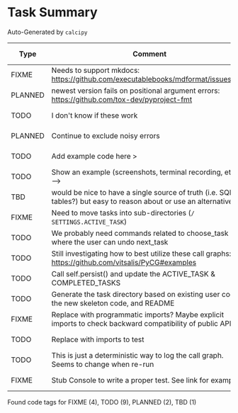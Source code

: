 # Task Summary

Auto-Generated by `calcipy`

| Type    | Comment                                                                                                             | Last Edit   | Source File                                                                                                                                                                                       |
|---------|---------------------------------------------------------------------------------------------------------------------|-------------|---------------------------------------------------------------------------------------------------------------------------------------------------------------------------------------------------|
| FIXME   | Needs to support mkdocs: https://github.com/executablebooks/mdformat/issues/317                                     | 2022-10-14  | [.pre-commit-config.yaml:48](https://github.com/DesignPatternsAdventure/pattern_feedback_tool/blame/d8682bba6b764ceb10b1199d03cfe06591334f98/.pre-commit-config.yaml#L48)                         |
| PLANNED | newest version fails on positional argument errors: https://github.com/tox-dev/pyproject-fmt                        | 2022-10-14  | [.pre-commit-config.yaml:68](https://github.com/DesignPatternsAdventure/pattern_feedback_tool/blame/d8682bba6b764ceb10b1199d03cfe06591334f98/.pre-commit-config.yaml#L68)                         |
| TODO    | I don't know if these work                                                                                          | 2022-10-25  | [.pylintrc:15](https://github.com/DesignPatternsAdventure/pattern_feedback_tool/blame/353a1e6ab93596b347f7ce7926b9834225c37e15/.pylintrc#L15)                                                     |
| PLANNED | Continue to exclude noisy errors                                                                                    | 2022-10-25  | [.pylintrc:30](https://github.com/DesignPatternsAdventure/pattern_feedback_tool/blame/353a1e6ab93596b347f7ce7926b9834225c37e15/.pylintrc#L30)                                                     |
| TODO    | Add example code here >                                                                                             | 2022-10-14  | [docs/README.md:14](https://github.com/DesignPatternsAdventure/pattern_feedback_tool/blame/d8682bba6b764ceb10b1199d03cfe06591334f98/docs/README.md#L14)                                           |
| TODO    | Show an example (screenshots, terminal recording, etc.) > -->                                                       | 2022-10-14  | [docs/README.md:21](https://github.com/DesignPatternsAdventure/pattern_feedback_tool/blame/d8682bba6b764ceb10b1199d03cfe06591334f98/docs/README.md#L21)                                           |
| TBD     | would be nice to have a single source of truth (i.e. SQLite tables?) but easy to reason about or use an alternative | 2022-10-25  | [docs/diagrams/mvp-wip.md:7](https://github.com/DesignPatternsAdventure/pattern_feedback_tool/blame/353a1e6ab93596b347f7ce7926b9834225c37e15/docs/diagrams/mvp-wip.md#L7)                         |
| FIXME   | Need to move tasks into sub-directories (`/ SETTINGS.ACTIVE_TASK`)                                                  | 2022-10-28  | [pattern_feedback_tool/doit_tasks.py:20](https://github.com/DesignPatternsAdventure/pattern_feedback_tool/blame/275a8771e7130ba17399292390d12c8836161dbc/pattern_feedback_tool/doit_tasks.py#L20) |
| TODO    | We probably need commands related to choose_task where the user can undo next_task                                  | 2022-10-25  | [pattern_feedback_tool/doit_tasks.py:52](https://github.com/DesignPatternsAdventure/pattern_feedback_tool/blame/353a1e6ab93596b347f7ce7926b9834225c37e15/pattern_feedback_tool/doit_tasks.py#L50) |
| TODO    | Still investigating how to best utilize these call graphs: https://github.com/vitsalis/PyCG#examples                | 2022-10-20  | [pattern_feedback_tool/graphics.py:71](https://github.com/DesignPatternsAdventure/pattern_feedback_tool/blame/8f71e5ed2ba8bbf767c6d83077d5f2b5029e28c0/pattern_feedback_tool/graphics.py#L121)    |
| TODO    | Call self.persist() and update the ACTIVE_TASK & COMPLETED_TASKS                                                    | 2022-10-25  | [pattern_feedback_tool/settings.py:29](https://github.com/DesignPatternsAdventure/pattern_feedback_tool/blame/353a1e6ab93596b347f7ce7926b9834225c37e15/pattern_feedback_tool/settings.py#L29)     |
| TODO    | Generate the task directory based on existing user code, the new skeleton code, and README                          | 2022-10-25  | [pattern_feedback_tool/settings.py:30](https://github.com/DesignPatternsAdventure/pattern_feedback_tool/blame/353a1e6ab93596b347f7ce7926b9834225c37e15/pattern_feedback_tool/settings.py#L30)     |
| FIXME   | Replace with programmatic imports? Maybe explicit imports to check backward compatibility of public API?            | 2022-10-14  | [scripts/check_imports.py:7](https://github.com/DesignPatternsAdventure/pattern_feedback_tool/blame/d8682bba6b764ceb10b1199d03cfe06591334f98/scripts/check_imports.py#L7)                         |
| TODO    | Replace with imports to test                                                                                        | 2022-10-14  | [scripts/check_imports.py:14](https://github.com/DesignPatternsAdventure/pattern_feedback_tool/blame/d8682bba6b764ceb10b1199d03cfe06591334f98/scripts/check_imports.py#L14)                       |
| TODO    | This is just a deterministic way to log the call graph. Seems to change when re-run                                 | 2022-10-20  | [tests/test_graphics.py:22](https://github.com/DesignPatternsAdventure/pattern_feedback_tool/blame/8f71e5ed2ba8bbf767c6d83077d5f2b5029e28c0/tests/test_graphics.py#L28)                           |
| FIXME   | Stub Console to write a proper test. See link for examples                                                          | 2022-10-26  | [tests/test_lint_parsers.py:60](https://github.com/DesignPatternsAdventure/pattern_feedback_tool/blame/7ff2f52b327193423ffd3993ea6570a88302f6d0/tests/test_lint_parsers.py#L60)                   |

Found code tags for FIXME (4), TODO (9), PLANNED (2), TBD (1)

<!-- calcipy:skip_tags -->
